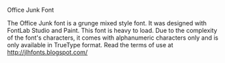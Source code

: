 Office Junk Font

The Office Junk font is a grunge mixed style font. It was designed with FontLab Studio and Paint. This font is heavy to load. Due to the complexity of the font's characters, it comes with alphanumeric characters only and is only available in TrueType format. Read the terms of use at http://jlhfonts.blogspot.com/